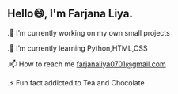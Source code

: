 ##                                                                                        Hello😄, I'm Farjana Liya.

.🔭 I’m currently working on my own small projects

.🌱 I’m currently learning Python,HTML,CSS

.📫 How to reach me farjanaliya0701@gmail.com

.⚡ Fun fact addicted to Tea and Chocolate

<!--
**Laliya07/Laliya07** is a ✨ _special_ ✨ repository because its `README.md` (this file) appears on your GitHub profile.

Here are some ideas to get you started:

- 🔭 I’m currently working on ...
- 🌱 I’m currently learning ...
- 👯 I’m looking to collaborate on ...
- 🤔 I’m looking for help with ...
- 💬 Ask me about ...
- 📫 How to reach me: ...
- 😄 Pronouns: ...
- ⚡ Fun fact: ...
-->
